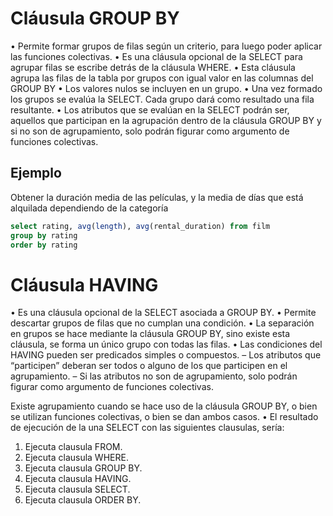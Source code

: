 # Cláusula GROUP BY
• Permite formar grupos de filas según un criterio, para luego poder aplicar las funciones colectivas.
• Es una cláusula opcional de la SELECT para agrupar filas se escribe detrás de la cláusula WHERE.
• Esta cláusula agrupa las filas de la tabla por grupos con igual valor en las columnas del GROUP BY
• Los valores nulos se incluyen en un grupo.
• Una vez formado los grupos se evalúa la SELECT. Cada grupo dará como resultado una fila resultante.
• Los atributos que se evalúan en la SELECT podrán ser, aquellos que participan en la agrupación dentro de la cláusula GROUP BY y si no son de agrupamiento, solo podrán figurar como argumento de funciones colectivas.

## Ejemplo 
Obtener la duración media de las películas, y la media de días que está alquilada dependiendo de la categoría
```sql
select rating, avg(length), avg(rental_duration) from film
group by rating
order by rating
```

# Cláusula HAVING
• Es una cláusula opcional de la SELECT asociada a GROUP BY.
• Permite descartar grupos de filas que no cumplan una condición.
• La separación en grupos se hace mediante la cláusula GROUP BY, sino existe esta cláusula, se forma un único
grupo con todas las filas.
• Las condiciones del HAVING pueden ser predicados simples o compuestos.
– Los atributos que “participen” deberan ser todos o alguno de los que participen en el agrupamiento.
– Si las atributos no son de agrupamiento, solo podrán figurar como argumento de funciones colectivas.

Existe agrupamiento cuando se hace uso de la cláusula GROUP BY, o bien se utilizan funciones colectivas, o bien
se dan ambos casos.
• El resultado de ejecución de la una SELECT con las siguientes clausulas, sería:
1. Ejecuta clausula FROM.
2. Ejecuta clausula WHERE.
3. Ejecuta clausula GROUP BY.
4. Ejecuta clausula HAVING.
5. Ejecuta clausula SELECT.
6. Ejecuta clausula ORDER BY.

